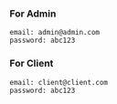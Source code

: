 
### For Admin
```
email: admin@admin.com
password: abc123
```

### For Client
```
email: client@client.com
password: abc123
```


